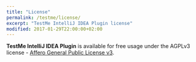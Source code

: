 ```yaml
---
title: "License"
permalink: /testme/license/
excerpt: "TestMe IntelliJ IDEA Plugin license"
modified: 2017-01-29T22:00:00+02:00
---
```


**TestMe IntelliJ IDEA Plugin** is available for free usage under the AGPLv3 license - [Affero General Public License v3](https://www.gnu.org/licenses/agpl-3.0.en.html).  